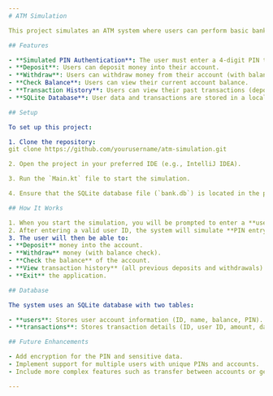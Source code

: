 ```yaml
---
# ATM Simulation

This project simulates an ATM system where users can perform basic banking operations such as deposits, withdrawals, and balance inquiries. It features a simulated PIN entry for user authentication and transaction logging. The system integrates with an SQLite database to store user data and transaction history.

## Features

- **Simulated PIN Authentication**: The user must enter a 4-digit PIN to access their account.
- **Deposit**: Users can deposit money into their account.
- **Withdraw**: Users can withdraw money from their account (with balance checks).
- **Check Balance**: Users can view their current account balance.
- **Transaction History**: Users can view their past transactions (deposits/withdrawals) in a sorted list.
- **SQLite Database**: User data and transactions are stored in a local SQLite database.

## Setup

To set up this project:

1. Clone the repository:
git clone https://github.com/yourusername/atm-simulation.git

2. Open the project in your preferred IDE (e.g., IntelliJ IDEA).

3. Run the `Main.kt` file to start the simulation.

4. Ensure that the SQLite database file (`bank.db`) is located in the project directory.

## How It Works

1. When you start the simulation, you will be prompted to enter a **user ID**.
2. After entering a valid user ID, the system will simulate **PIN entry** for authentication (PIN is simulated as `1234`).
3. The user will then be able to:
- **Deposit** money into the account.
- **Withdraw** money (with balance check).
- **Check the balance** of the account.
- **View transaction history** (all previous deposits and withdrawals).
- **Exit** the application.

## Database

The system uses an SQLite database with two tables:

- **users**: Stores user account information (ID, name, balance, PIN).
- **transactions**: Stores transaction details (ID, user ID, amount, date, type of transaction).

## Future Enhancements

- Add encryption for the PIN and sensitive data.
- Implement support for multiple users with unique PINs and accounts.
- Include more complex features such as transfer between accounts or generating account statements.

---
```


